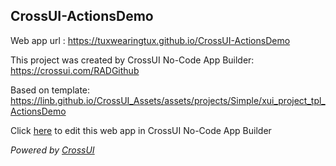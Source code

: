 ## CrossUI-ActionsDemo
Web app url : https://tuxwearingtux.github.io/CrossUI-ActionsDemo

This project was created by CrossUI No-Code App Builder: https://crossui.com/RADGithub

Based on template: https://linb.github.io/CrossUI_Assets/assets/projects/Simple/xui_project_tpl_ActionsDemo

Click [here](https://crossui.com/RADGithub/#!from=github&owner=tuxwearingtux&repo=CrossUI-ActionsDemo) to edit this web app in CrossUI No-Code App Builder

<i>Powered by [CrossUI](https://crossui.com)</i>
